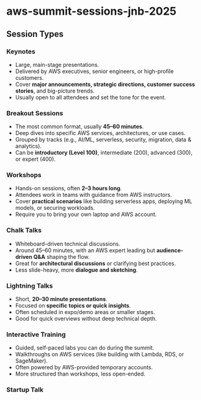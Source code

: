 # aws-summit-sessions-jnb-2025



## Session Types

### Keynotes

* Large, main-stage presentations.
* Delivered by AWS executives, senior engineers, or high-profile customers.
* Cover **major announcements, strategic directions, customer success stories**, and big-picture trends.
* Usually open to all attendees and set the tone for the event.

### Breakout Sessions

* The most common format, usually **45–60 minutes**.
* Deep dives into specific AWS services, architectures, or use cases.
* Grouped by tracks (e.g., AI/ML, serverless, security, migration, data & analytics).
* Can be **introductory (Level 100)**, intermediate (200), advanced (300), or expert (400).

### Workshops

* Hands-on sessions, often **2–3 hours long**.
* Attendees work in teams with guidance from AWS instructors.
* Cover **practical scenarios** like building serverless apps, deploying ML models, or securing workloads.
* Require you to bring your own laptop and AWS account.

### Chalk Talks

* Whiteboard-driven technical discussions.
* Around 45–60 minutes, with an AWS expert leading but **audience-driven Q\&A** shaping the flow.
* Great for **architectural discussions** or clarifying best practices.
* Less slide-heavy, more **dialogue and sketching**.

### Lightning Talks

* Short, **20–30 minute presentations**.
* Focused on **specific topics or quick insights**.
* Often scheduled in expo/demo areas or smaller stages.
* Good for quick overviews without deep technical depth.

### Interactive Training

* Guided, self-paced labs you can do during the summit.
* Walkthroughs on AWS services (like building with Lambda, RDS, or SageMaker).
* Often powered by AWS-provided temporary accounts.
* More structured than workshops, less open-ended.

### Startup Talk